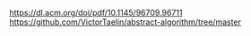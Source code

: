 https://dl.acm.org/doi/pdf/10.1145/96709.96711
https://github.com/VictorTaelin/abstract-algorithm/tree/master